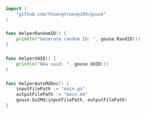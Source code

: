 
# <Badge style='font-size: 1.8rem; text-shadow: 1px 1px 2px rgba(0, 0, 0, 0.3); padding: 0.35rem 0.75rem 0.35rem 0;' type='info' text='🔖 Helper' />


```go
import (
	"github.com/thuongtruong109/gouse"
)
```

### <Badge style='font-size: 1.1rem;' type='tip' text='1. helper random i d' />



```go
func HelperRandomID() {
	println("Generate random ID: ", gouse.RandID())
}
```

### <Badge style='font-size: 1.1rem;' type='tip' text='2. helper u u i d' />



```go
func HelperUUID() {
	println("New uuid: ", gouse.UUID())
}
```

### <Badge style='font-size: 1.1rem;' type='tip' text='3. helper auto md doc' />



```go
func HelperAutoMdDoc() {
	inputFilePath := "main.go"
	outputFilePath := "main.md"
	gouse.Go2Md(inputFilePath, outputFilePath)
}
```
